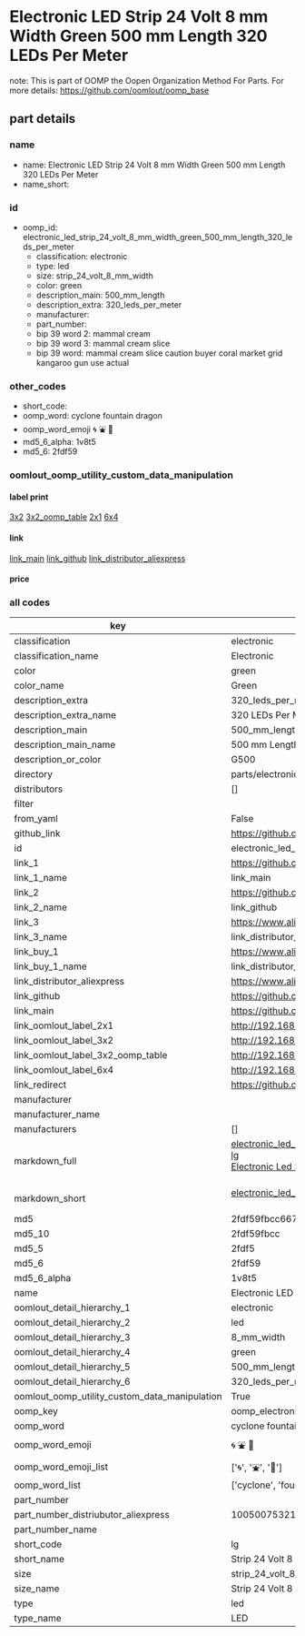 # Electronic LED Strip 24 Volt 8 mm Width Green 500 mm Length 320 LEDs Per Meter  

note: This is part of OOMP the Oopen Organization Method For Parts. For more details: https://github.com/oomlout/oomp_base

##  part details
  







### name
* name: Electronic LED Strip 24 Volt 8 mm Width Green 500 mm Length 320 LEDs Per Meter
* name_short: 
### id
* oomp_id: electronic_led_strip_24_volt_8_mm_width_green_500_mm_length_320_leds_per_meter
  * classification: electronic
  * type: led
  * size: strip_24_volt_8_mm_width
  * color: green
  * description_main: 500_mm_length
  * description_extra: 320_leds_per_meter
  * manufacturer: 
  * part_number: 
  * bip 39 word 2: mammal cream
  * bip 39 word 3: mammal cream slice
  * bip 39 word: mammal cream slice caution buyer coral market grid kangaroo gun use actual

### other_codes
* short_code: 
* oomp_word: cyclone fountain dragon
* oomp_word_emoji :cyclone: :fountain: :dragon:
* md5_6_alpha: 1v8t5
* md5_6: 2fdf59






### oomlout_oomp_utility_custom_data_manipulation
#### label print
[3x2](http://192.168.1.245:1112/?label=oomp%201v8t5)
[3x2_oomp_table](http://192.168.1.108:1112/?label=oomp%201v8t5)
[2x1](http://192.168.1.242:1112/?label=oomp%201v8t5)
[6x4](http://192.168.1.55:1112/?label=oomp%201v8t5)    

#### link

[link_main](https://github.com/oomlout/oomlout_oomp_version_1_messy/tree/main/parts/electronic_led_strip_24_volt_8_mm_width_green_500_mm_length_320_leds_per_meter) [link_github](https://github.com/oomlout/oomlout_oomp_version_1_messy/tree/main/parts/electronic_led_strip_24_volt_8_mm_width_green_500_mm_length_320_leds_per_meter) [link_distributor_aliexpress](https://www.aliexpress.com/item/1005007532172895.html)                            

#### price







### all codes 
| key | value |  
| --- | --- |  
| classification | electronic |  
| classification_name | Electronic |  
| color | green |  
| color_name | Green |  
| description_extra | 320_leds_per_meter |  
| description_extra_name | 320 LEDs Per Meter |  
| description_main | 500_mm_length |  
| description_main_name | 500 mm Length |  
| description_or_color | G500 |  
| directory | parts/electronic_led_strip_24_volt_8_mm_width_green_500_mm_length_320_leds_per_meter |  
| distributors | [] |  
| filter |  |  
| from_yaml | False |  
| github_link | https://github.com/oomlout/oomlout_oomp_part_src/tree/main/parts/electronic_led_strip_24_volt_8_mm_width_green_500_mm_length_320_leds_per_meter |  
| id | electronic_led_strip_24_volt_8_mm_width_green_500_mm_length_320_leds_per_meter |  
| link_1 | https://github.com/oomlout/oomlout_oomp_version_1_messy/tree/main/parts/electronic_led_strip_24_volt_8_mm_width_green_500_mm_length_320_leds_per_meter |  
| link_1_name | link_main |  
| link_2 | https://github.com/oomlout/oomlout_oomp_version_1_messy/tree/main/parts/electronic_led_strip_24_volt_8_mm_width_green_500_mm_length_320_leds_per_meter |  
| link_2_name | link_github |  
| link_3 | https://www.aliexpress.com/item/1005007532172895.html |  
| link_3_name | link_distributor_aliexpress |  
| link_buy_1 | https://www.aliexpress.com/item/1005007532172895.html |  
| link_buy_1_name | link_distributor_aliexpress |  
| link_distributor_aliexpress | https://www.aliexpress.com/item/1005007532172895.html |  
| link_github | https://github.com/oomlout/oomlout_oomp_version_1_messy/tree/main/parts/electronic_led_strip_24_volt_8_mm_width_green_500_mm_length_320_leds_per_meter |  
| link_main | https://github.com/oomlout/oomlout_oomp_version_1_messy/tree/main/parts/electronic_led_strip_24_volt_8_mm_width_green_500_mm_length_320_leds_per_meter |  
| link_oomlout_label_2x1 | http://192.168.1.242:1112/?label=oomp%201v8t5 |  
| link_oomlout_label_3x2 | http://192.168.1.245:1112/?label=oomp%201v8t5 |  
| link_oomlout_label_3x2_oomp_table | http://192.168.1.108:1112/?label=oomp%201v8t5 |  
| link_oomlout_label_6x4 | http://192.168.1.55:1112/?label=oomp%201v8t5 |  
| link_redirect | https://github.com/oomlout/oomlout_oomp_version_1_messy/tree/main/parts/electronic_led_strip_24_volt_8_mm_width_green_500_mm_length_320_leds_per_meter |  
| manufacturer |  |  
| manufacturer_name |  |  
| manufacturers | [] |  
| markdown_full | [electronic_led_strip_24_volt_8_mm_width_green_500_mm_length_320_leds_per_meter](none)<br>[lg](none)<br>[Electronic Led Strip 24 Volt 8 Mm Width Green 500 Mm Length 320 Leds Per Meter](none)<br><br> |  
| markdown_short | [electronic_led_strip_24_volt_8_mm_width_green_500_mm_length_320_leds_per_meter](none)<br><br> |  
| md5 | 2fdf59fbcc667104c08fb24b96ccbc35 |  
| md5_10 | 2fdf59fbcc |  
| md5_5 | 2fdf5 |  
| md5_6 | 2fdf59 |  
| md5_6_alpha | 1v8t5 |  
| name | Electronic LED Strip 24 Volt 8 mm Width Green 500 mm Length 320 LEDs Per Meter |  
| oomlout_detail_hierarchy_1 | electronic |  
| oomlout_detail_hierarchy_2 | led |  
| oomlout_detail_hierarchy_3 | 8_mm_width |  
| oomlout_detail_hierarchy_4 | green |  
| oomlout_detail_hierarchy_5 | 500_mm_length |  
| oomlout_detail_hierarchy_6 | 320_leds_per_meter |  
| oomlout_oomp_utility_custom_data_manipulation | True |  
| oomp_key | oomp_electronic_led_strip_24_volt_8_mm_width_green_500_mm_length_320_leds_per_meter |  
| oomp_word | cyclone fountain dragon |  
| oomp_word_emoji | :cyclone: :fountain: :dragon: |  
| oomp_word_emoji_list | [':cyclone:', ':fountain:', ':dragon:'] |  
| oomp_word_list | ['cyclone', 'fountain', 'dragon'] |  
| part_number |  |  
| part_number_distriubutor_aliexpress | 1005007532172895 |  
| part_number_name |  |  
| short_code | lg |  
| short_name | Strip 24 Volt 8 Mm Width Green500 Mm Length Led |  
| size | strip_24_volt_8_mm_width |  
| size_name | Strip 24 Volt 8 mm Width |  
| type | led |  
| type_name | LED |  
